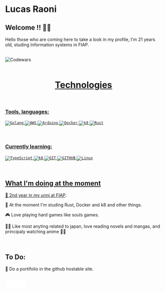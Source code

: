 # Lucas Raoni

## Welcome !! 👋👋

Hello those who are coming here to take a look in my profile, I'm 21 years old, studing Information systems in FIAP.

<br>
<a href="https://www.codewars.com/users/mahauni" target="_blank"><img align="left" alt="Codewars" src="https://www.codewars.com/users/mahauni/badges/large" />
<br>
  
<br>
<h1 align="center">Technologies</h1>
<br>

  
### Tools, languages:
  
<code><img width="40px" src="https://cdn.jsdelivr.net/gh/devicons/devicon/icons/go/go-original-wordmark.svg" title="Golang"/></code>
<code><img width="40px" src="https://cdn.jsdelivr.net/gh/devicons/devicon/icons/amazonwebservices/amazonwebservices-original-wordmark.svg" title = "AWS"/></code>
<code><img width="40px" src="https://cdn.jsdelivr.net/gh/devicons/devicon/icons/arduino/arduino-original.svg" title="Arduino"/></code>
<code><img width="40px" src="https://cdn.jsdelivr.net/gh/devicons/devicon/icons/docker/docker-original.svg" title="Docker"/></code>
<code><img width="40px" src="https://cdn.jsdelivr.net/gh/devicons/devicon/icons/kubernetes/kubernetes-plain.svg" title="k8"/></code>
<code><img width="40px" src="https://cdn.jsdelivr.net/gh/devicons/devicon/icons/rust/rust-original.svg" title="Rust"/></code>  
<br>
<br>

### Currently learning:

<!-- <code><img width="40px" src="https://cdn.jsdelivr.net/gh/devicons/devicon/icons/c/c-original.svg" title="C"/></code> -->
<code><img width="40px" src="https://cdn.jsdelivr.net/gh/devicons/devicon/icons/typescript/typescript-original.svg" title="TypeScript"/></code>
<code><img width="40px" src="https://cdn.jsdelivr.net/gh/devicons/devicon/icons/kubernetes/kubernetes-plain.svg" title="k8"/></code>
<code><img width="40px" src="https://cdn.jsdelivr.net/gh/devicons/devicon/icons/git/git-original.svg" title = "GIT"/></code>
<code><img width="40px" src="https://cdn.jsdelivr.net/gh/devicons/devicon/icons/github/github-original.svg" title = "GITHUB"/></code>
<code><img width="40px" src="https://cdn.jsdelivr.net/gh/devicons/devicon/icons/linux/linux-original.svg" title="Linux"/></code>

<br>

## What I'm doing at the moment

<div display="inline-block">
 <p align="left">🏢 2nd year in my unni at <a href="https://www.fiap.com.br/">FIAP</a>.</p>
 <p align="left">💾 At the moment I'm studing Rust, Docker and k8 and other things.</p>
 <p align="left">🎮 Love playing hard games like souls games.</p>
 <p align="left"> 🗾🏯 Like most anyting related to japan, love reading novels and mangas, and principaly watching anime 🗼🗻</p>
</div>
</br>
  
## To Do:
<div display="inline-block">
 <p align="left">💭 Do a portifolio in the github hostable site.</p>
</div>

<br>
<a href="https://www.instagram.com/lucas.mahauni" target="_blank"><img align="left" alt="Instagram" width="22px" src="https://github.com/Aakarsh-B/trying-repos/blob/master/insta.svg" />
<a href="https://twitter.com/mahauni2004" target="_blank"><img align="left" alt="Twitter" width="22px" src="https://github.com/Aakarsh-B/trying-repos/blob/master/twitter.svg" />
<a href="https://www.linkedin.com/in/lucasmahuni2004/" target="_blank"><img align="left" alt="LinkedIn" width="22px" src="https://github.com/Aakarsh-B/trying-repos/blob/master/linkedin.svg" />

<br>
<!--
##
<br>
<div>
#<a href="https://github.com/mahauni">
#<img height="180em" src="https://github-readme-stats-mahauni.vercel.app/api/top-langs/?username=mahauni&layout=compact&hide=html,css&langs_count=7&theme=midnight-purple"/>
<img height="180em" src="https://github-readme-stats-mahauni.vercel.app/api?username=mahauni&show_icons=true&theme=midnight-purple&include_all_commits=true&count_private=true"/>
</div>

##
-->
